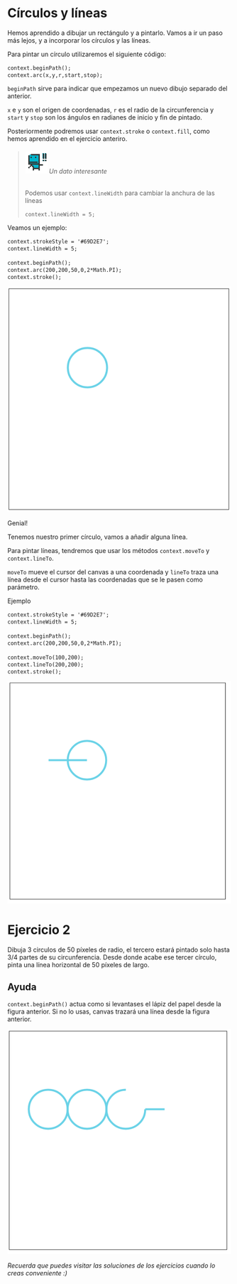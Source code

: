 # Círculos y líneas

Hemos aprendido a dibujar un rectángulo y a pintarlo. Vamos a ir un paso más lejos, y a incorporar los círculos y las líneas.

Para pintar un círculo utilizaremos el siguiente código:
```
context.beginPath();
context.arc(x,y,r,start,stop);
```
`beginPath` sirve para indicar que empezamos un nuevo dibujo separado del anterior.

`x` e `y` son el origen de coordenadas, `r` es el radio de la circunferencia y `start` y `stop` son los ángulos en radianes de inicio y fin de pintado.

Posteriormente podremos usar `context.stroke` o `context.fill`, como hemos aprendido en el ejercicio anteriro.


> ###### ![](https://github.com/rafinskipg/introductioncanvas/raw/master/img/interesting_icon.png) Un dato interesante 
> Podemos usar `context.lineWidth` para cambiar la anchura de las líneas
> ```
> context.lineWidth = 5;
> ```


Veamos un ejemplo: 

```
context.strokeStyle = '#69D2E7';
context.lineWidth = 5;

context.beginPath();
context.arc(200,200,50,0,2*Math.PI);
context.stroke();
```

![](https://github.com/rafinskipg/introductioncanvas/raw/master/img/teory/chapter_1/circle.png)


Genial!

Tenemos nuestro primer círculo, vamos a añadir alguna línea.

Para pintar líneas, tendremos que usar los métodos `context.moveTo` y `context.lineTo`.

`moveTo` mueve el cursor del canvas a una coordenada y `lineTo` traza una línea desde el cursor hasta las coordenadas que se le pasen como parámetro.

Ejemplo

```
context.strokeStyle = '#69D2E7';
context.lineWidth = 5;

context.beginPath();
context.arc(200,200,50,0,2*Math.PI);

context.moveTo(100,200);
context.lineTo(200,200);
context.stroke();
```

![](https://github.com/rafinskipg/introductioncanvas/raw/master/img/teory/chapter_1/circle_line.png)


# Ejercicio 2

Dibuja 3 circulos de 50 píxeles de radio, el tercero estará pintado solo hasta 3/4 partes de su circunferencia. Desde donde acabe ese tercer círculo, pinta una línea horizontal de 50 píxeles de largo.

## Ayuda
`context.beginPath()` actua como si levantases el lápiz del papel desde la figura anterior. Si no lo usas, canvas trazará una línea desde la figura anterior.

![](https://github.com/rafinskipg/introductioncanvas/raw/master/img/exercises/chapter_1_exercise_2.png)

_Recuerda que puedes visitar las soluciones de los ejercicios cuando lo creas conveniente :)_